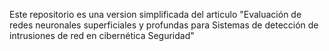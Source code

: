 Este repositorio es una version simplificada del articulo "Evaluación de redes neuronales superficiales y profundas para Sistemas de detección de intrusiones de red en cibernética Seguridad" 
